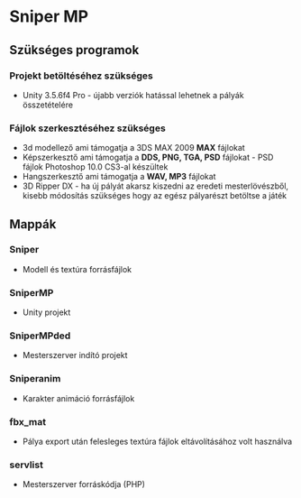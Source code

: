 # Sniper MP
## Szükséges programok
### Projekt betöltéséhez szükséges
- Unity 3.5.6f4 Pro - újabb verziók hatással lehetnek a pályák összetételére
### Fájlok szerkesztéséhez szükséges
- 3d modellező ami támogatja a 3DS MAX 2009 **MAX** fájlokat
- Képszerkesztő ami támogatja a **DDS, PNG, TGA, PSD** fájlokat - PSD fájlok Photoshop 10.0 CS3-al készültek
- Hangszerkesztő ami támogatja a **WAV, MP3** fájlokat
- 3D Ripper DX - ha új pályát akarsz kiszedni az eredeti mesterlövészből, kisebb módosítás szükséges hogy az egész pályarészt betöltse a játék
## Mappák
### Sniper
- Modell és textúra forrásfájlok
### SniperMP
- Unity projekt
### SniperMPded
- Mesterszerver indító projekt
### Sniperanim
- Karakter animáció forrásfájlok
### fbx_mat
- Pálya export után felesleges textúra fájlok eltávolításához volt használva
### servlist
- Mesterszerver forráskódja (PHP)
